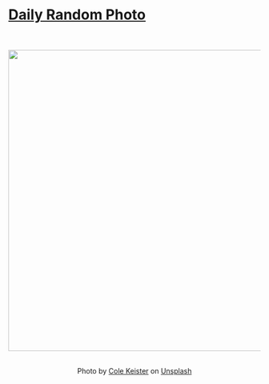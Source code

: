 # [Daily Random Photo](https://www.dailyrandomphoto.com/)

<div align="center">
  <br>
  <br>
  <a href="https://www.dailyrandomphoto.com/p/2022/2022-03-22/"><img src="https://images.unsplash.com/photo-1554261197-de743c7e0ad3?crop=entropy&cs=tinysrgb&fit=max&fm=jpg&ixid=Mnw3NzUwOHwwfDF8cmFuZG9tfHx8fHx8fHx8MTY0NzkwODg4MQ&ixlib=rb-1.2.1&q=80&w=1080" width="600px"></a>
  <br>
  <br>
  <p class="has-text-grey">Photo by <a href="https://unsplash.com/@coleito?utm_source=Daily%20Random%20Photo&amp;utm_medium=referral" target="_blank" rel="noopener noreferrer">Cole Keister</a> on <a href="https://unsplash.com/photos/HmRYWtfNXN0?utm_source=Daily%20Random%20Photo&amp;utm_medium=referral" target="_blank" rel="noopener noreferrer">Unsplash</a></p>
</div>
